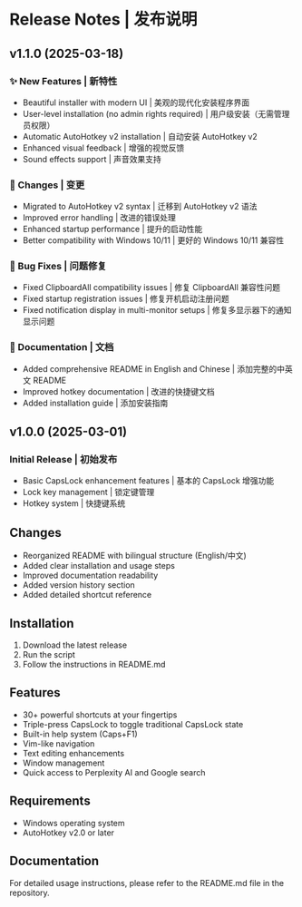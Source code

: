 # Release Notes | 发布说明

## v1.1.0 (2025-03-18)

### ✨ New Features | 新特性
- Beautiful installer with modern UI | 美观的现代化安装程序界面
- User-level installation (no admin rights required) | 用户级安装（无需管理员权限）
- Automatic AutoHotkey v2 installation | 自动安装 AutoHotkey v2
- Enhanced visual feedback | 增强的视觉反馈
- Sound effects support | 声音效果支持

### 🔄 Changes | 变更
- Migrated to AutoHotkey v2 syntax | 迁移到 AutoHotkey v2 语法
- Improved error handling | 改进的错误处理
- Enhanced startup performance | 提升的启动性能
- Better compatibility with Windows 10/11 | 更好的 Windows 10/11 兼容性

### 🐛 Bug Fixes | 问题修复
- Fixed ClipboardAll compatibility issues | 修复 ClipboardAll 兼容性问题
- Fixed startup registration issues | 修复开机启动注册问题
- Fixed notification display in multi-monitor setups | 修复多显示器下的通知显示问题

### 📝 Documentation | 文档
- Added comprehensive README in English and Chinese | 添加完整的中英文 README
- Improved hotkey documentation | 改进的快捷键文档
- Added installation guide | 添加安装指南

## v1.0.0 (2025-03-01)

### Initial Release | 初始发布
- Basic CapsLock enhancement features | 基本的 CapsLock 增强功能
- Lock key management | 锁定键管理
- Hotkey system | 快捷键系统

## Changes
- Reorganized README with bilingual structure (English/中文)
- Added clear installation and usage steps
- Improved documentation readability
- Added version history section
- Added detailed shortcut reference

## Installation
1. Download the latest release
2. Run the script
3. Follow the instructions in README.md

## Features
- 30+ powerful shortcuts at your fingertips
- Triple-press CapsLock to toggle traditional CapsLock state
- Built-in help system (Caps+F1)
- Vim-like navigation
- Text editing enhancements
- Window management
- Quick access to Perplexity AI and Google search

## Requirements
- Windows operating system
- AutoHotkey v2.0 or later

## Documentation
For detailed usage instructions, please refer to the README.md file in the repository. 